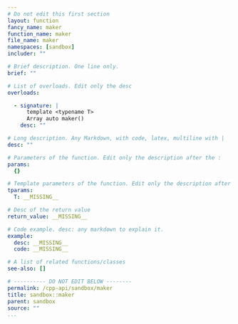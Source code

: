 ```yaml
---
# Do not edit this first section
layout: function
fancy_name: maker
function_name: maker
file_name: maker
namespaces: [sandbox]
includer: ""

# Brief description. One line only.
brief: ""

# List of overloads. Edit only the desc
overloads:

  - signature: |
      template <typename T>
      Array auto maker()
    desc: ""

# Long description. Any Markdown, with code, latex, multiline with |
desc: ""

# Parameters of the function. Edit only the description after the :
params:
  {}

# Template parameters of the function. Edit only the description after the :
tparams:
  T: __MISSING__

# Desc of the return value
return_value: __MISSING__

# Code example. desc: any markdown to explain it.
example:
  desc: __MISSING__
  code: __MISSING__

# A list of related functions/classes
see-also: []

# ---------- DO NOT EDIT BELOW --------
permalink: /cpp-api/sandbox/maker
title: sandbox::maker
parent: sandbox
source: ""
...
```


